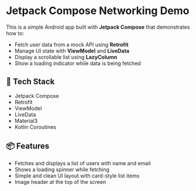# Jetpack Compose Networking Demo

This is a simple Android app built with **Jetpack Compose** that demonstrates how to:

- Fetch user data from a mock API using **Retrofit**
- Manage UI state with **ViewModel** and **LiveData**
- Display a scrollable list using **LazyColumn**
- Show a loading indicator while data is being fetched

## 🔧 Tech Stack

- Jetpack Compose
- Retrofit
- ViewModel
- LiveData
- Material3
- Kotlin Coroutines

## 📦 Features

- Fetches and displays a list of users with name and email
- Shows a loading spinner while fetching
- Simple and clean UI layout with card-style list items
- Image header at the top of the screen
